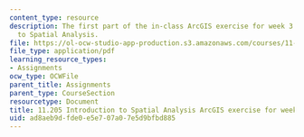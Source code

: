 ```yaml
---
content_type: resource
description: The first part of the in-class ArcGIS exercise for week 3 in 11.205 Introduction
  to Spatial Analysis.
file: https://ol-ocw-studio-app-production.s3.amazonaws.com/courses/11-205-introduction-to-spatial-analysis-fall-2019/ad8aeb9dfde0e5e707a07e5d9bfbd885_11.205f19_week_3_arc_part1.pdf
file_type: application/pdf
learning_resource_types:
- Assignments
ocw_type: OCWFile
parent_title: Assignments
parent_type: CourseSection
resourcetype: Document
title: 11.205 Introduction to Spatial Analysis ArcGIS exercise for week 3 - part 1
uid: ad8aeb9d-fde0-e5e7-07a0-7e5d9bfbd885
---
```


